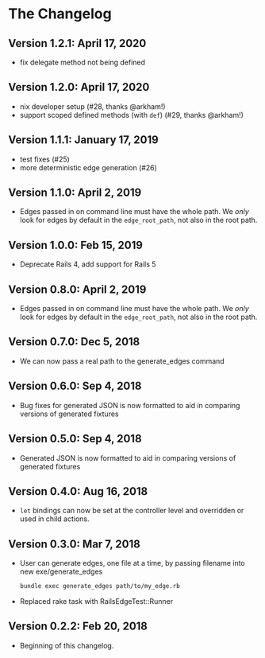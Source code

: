 # The Changelog

## Version 1.2.1: April 17, 2020

- fix delegate method not being defined

## Version 1.2.0: April 17, 2020

- nix developer setup (#28, thanks @arkham!)
- support scoped defined methods (with `def`) (#29, thanks @arkham!)

## Version 1.1.1: January 17, 2019

- test fixes (#25)
- more deterministic edge generation (#26)

## Version 1.1.0: April 2, 2019

- Edges passed in on command line must have the whole path. We _only_ look for edges by default in the `edge_root_path`, not also in the root path.

## Version 1.0.0: Feb 15, 2019

- Deprecate Rails 4, add support for Rails 5

## Version 0.8.0: April 2, 2019

- Edges passed in on command line must have the whole path. We _only_ look for edges by default in the `edge_root_path`, not also in the root path.

## Version 0.7.0: Dec 5, 2018

- We can now pass a real path to the generate_edges command

## Version 0.6.0: Sep 4, 2018

- Bug fixes for generated JSON is now formatted to aid in comparing versions of generated fixtures

## Version 0.5.0: Sep 4, 2018

- Generated JSON is now formatted to aid in comparing versions of generated fixtures

## Version 0.4.0: Aug 16, 2018

- `let` bindings can now be set at the controller level and overridden or used in child actions.

## Version 0.3.0: Mar 7, 2018

- User can generate edges, one file at a time, by passing filename into new exe/generate_edges

    ```sh
    bundle exec generate_edges path/to/my_edge.rb
    ```

- Replaced rake task with RailsEdgeTest::Runner

## Version 0.2.2: Feb 20, 2018

- Beginning of this changelog.

